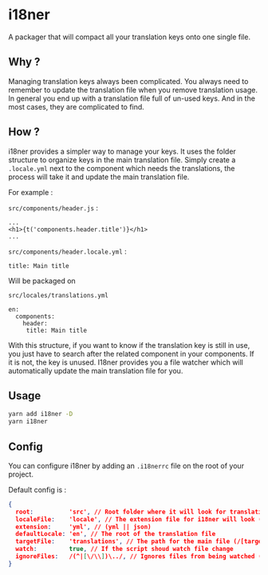 i18ner
======
A packager that will compact all your translation keys onto one single file.

Why ?
-----
Managing translation keys always been complicated. You always need to remember to update the translation file when you remove translation usage. In general you end up with a translation file full of un-used keys. And in the most cases, they are complicated to find.

How ?
-----

i18ner provides a simpler way to manage your keys. It uses the folder structure to organize keys in the main translation file. Simply create a `.locale.yml` next to the component which needs the translations, the process will take it and update the main translation file.

For example :

`src/components/header.js` :
```
...
<h1>{t('components.header.title')}</h1>
...
```
`src/components/header.locale.yml` :

``
title: Main title
``

Will be packaged on 

`src/locales/translations.yml`

```
en:
  components:
    header:
     title: Main title
```

With this structure, if you want to know if the translation key is still in use, you just have to search after the related component in your components. If it is not, the key is unused.
I18ner provides you a file watcher which will automatically update the main translation file for you.

Usage
-----
```sh
yarn add i18ner -D
yarn i18ner
```

Config
-----
You can configure i18ner by adding an `.i18nerrc` file on the root of your project.

Default config is :
```json
{
  root:          'src', // Root folder where it will look for translation files
  localeFile:    'locale', // The extension file for i18ner will look (*.[localeFile].[extension], in this example *.locale.yml) 
  extension:     'yml', // (yml || json)
  defaultLocale: 'en', // The root of the translation file 
  targetFile:    'translations', // The path for the main file (/[targetFile].[extension], in this example ./translations.yml)
  watch:         true, // If the script shoud watch file change
  ignoreFiles:   /(^|[\/\\])\../, // Ignores files from being watched ( config here https://github.com/paulmillr/chokidar) 
}
```
